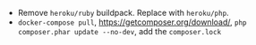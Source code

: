 * Remove `heroku/ruby` buildpack.  Replace with `heroku/php`.
* `docker-compose pull`, https://getcomposer.org/download/, `php composer.phar update --no-dev`, add the `composer.lock`
